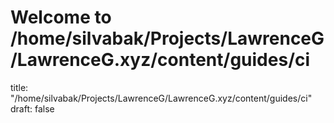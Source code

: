 # Welcome to /home/silvabak/Projects/LawrenceG/LawrenceG.xyz/content/guides/ci
title: "/home/silvabak/Projects/LawrenceG/LawrenceG.xyz/content/guides/ci"
draft: false
